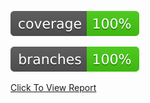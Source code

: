 ![Coverage](.github/badges/jacoco.svg)

![Branches](.github/badges/branches.svg)

[Click To View Report](https://htmlpreview.github.io/?https://github.com/RahulSharmaTelus/MyTestApp/blob/main/Report-Files/html/index.html)
